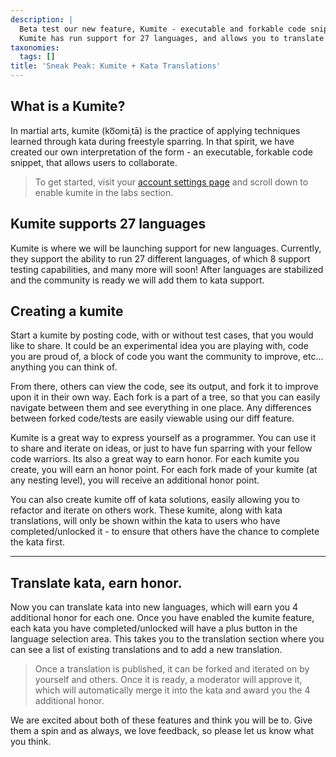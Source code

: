 ```yaml
---
description: |
  Beta test our new feature, Kumite - executable and forkable code snippets, by enabling it in your account settings page.
  Kumite has run support for 27 languages, and allows you to translate kata.
taxonomies:
  tags: []
title: 'Sneak Peak: Kumite + Kata Translations'
---
```


## What is a Kumite?

In martial arts, kumite (ko͞omiˌtā) is the practice of applying techniques learned through kata during freestyle sparring. In that spirit, we have created our own interpretation of the form - an executable, forkable code snippet, that allows users to collaborate. 

> To get started, visit your [account settings page](https://www.codewars.com/users/edit) and scroll down to enable kumite in the labs section.

## Kumite supports 27 languages

Kumite is where we will be launching support for new languages. Currently, they support the ability to run 27 different languages, of which 8 support testing capabilities, and many more will soon! After languages are stabilized and the community is ready we will add them to kata support. 

## Creating a kumite

Start a kumite by posting code, with or without test cases, that you would like to share. It could be an experimental idea you are playing with, code you are proud of, a block of code you want the community to improve, etc... anything you can think of. 

From there, others can view the code, see its output, and fork it to improve upon it in their own way. Each fork is a part of a tree, so that you can easily navigate between them and see everything in one place. Any differences between forked code/tests are easily viewable using our diff feature. 

Kumite is a great way to express yourself as a programmer. You can use it to share and iterate on ideas, or just to have fun sparring with your fellow code warriors. Its also a great way to earn honor. For each kumite you create, you will earn an honor point. For each fork made of your kumite (at any nesting level), you will receive an additional honor point. 

You can also create kumite off of kata solutions, easily allowing you to refactor and iterate on others work.  These kumite, along with kata translations, will only be shown within the kata to users who have completed/unlocked it - to ensure that others have the chance to complete the kata first.

--------

## Translate kata, earn honor.

Now you can translate kata into new languages, which will earn you 4 additional honor for each one. Once you have enabled the kumite feature, each kata you have completed/unlocked will have a plus button in the language selection area. This takes you to the translation section where you can see a list of existing translations and to add a new translation.

> Once a translation is published, it can be forked and iterated on by yourself and others. Once it is ready, a moderator will approve it, which will automatically merge it into the kata and award you the 4 additional honor. 

We are excited about both of these features and think you will be to. Give them a spin and as always, we love feedback, so please let us know what you think. 
